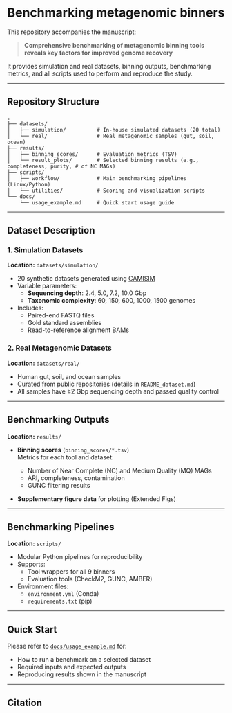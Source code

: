 # Benchmarking metagenomic binners

This repository accompanies the manuscript:

> **Comprehensive benchmarking of metagenomic binning tools reveals key factors for improved genome recovery**
> 

It provides simulation and real datasets, binning outputs, benchmarking metrics, and all scripts used to perform and reproduce the study.

---

## Repository Structure

```text
.
├── datasets/
│   ├── simulation/          # In-house simulated datasets (20 total)
│   └── real/                # Real metagenomic samples (gut, soil, ocean)
├── results/
│   ├── binning_scores/      # Evaluation metrics (TSV)
│   └── result_plots/        # Selected binning results (e.g., completeness, purity, # of NC MAGs)
├── scripts/
│   ├── workflow/            # Main benchmarking pipelines (Linux/Python)
│   └── utilities/           # Scoring and visualization scripts
└── docs/
    └── usage_example.md     # Quick start usage guide
```

---

## Dataset Description

### 1. Simulation Datasets

**Location:** `datasets/simulation/`

- 20 synthetic datasets generated using [CAMISIM](https://github.com/CAMI-challenge/CAMISIM)
- Variable parameters:
  - **Sequencing depth**: 2.4, 5.0, 7.2, 10.0 Gbp
  - **Taxonomic complexity**: 60, 150, 600, 1000, 1500 genomes
- Includes:
  - Paired-end FASTQ files
  - Gold standard assemblies
  - Read-to-reference alignment BAMs

### 2. Real Metagenomic Datasets

**Location:** `datasets/real/`

- Human gut, soil, and ocean samples
- Curated from public repositories (details in `README_dataset.md`)
- All samples have ≥2 Gbp sequencing depth and passed quality control

---

## Benchmarking Outputs

**Location:** `results/`

- **Binning scores** (`binning_scores/*.tsv`)\
  Metrics for each tool and dataset:

  - Number of Near Complete (NC) and Medium Quality (MQ) MAGs
  - ARI, completeness, contamination
  - GUNC filtering results

- **Supplementary figure data** for plotting (Extended Figs)

---

## Benchmarking Pipelines

**Location:** `scripts/`

- Modular Python pipelines for reproducibility
- Supports:
  - Tool wrappers for all 9 binners
  - Evaluation tools (CheckM2, GUNC, AMBER)
- Environment files:
  - `environment.yml` (Conda)
  - `requirements.txt` (pip)

---

## Quick Start

Please refer to [`docs/usage_example.md`](docs/usage_example.md) for:

- How to run a benchmark on a selected dataset
- Required inputs and expected outputs
- Reproducing results shown in the manuscript

---

## Citation

